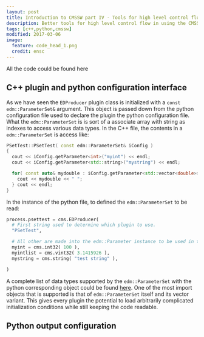 ```yaml
---
layout: post
title: Introduction to CMSSW part IV - Tools for high level control flow
description: Better tools for high level control flow in using the CMSSW framework
tags: [c++,python,cmssw]  
modified: 2017-03-06
image:
  feature: code_head_1.png
  credit: ensc
---
```


All the code could be found here

## C++ plugin and python configuration interface

As we have seen the `EDProducer` plugin class is initialized with a `const edm::ParameterSet&` argument. This object is passed down from the python configuration file used to declare the plugin the python configuration file. What the `edm::ParameterSet` is is sort of a associate array with string as indexes to access various data types. In the C++ file, the contents in a `edm::ParameterSet` is access like:

```cpp
PSetTest::PSetTest( const edm::ParameterSet& iConfig )
{
  cout << iConfig.getParameter<int>("myint") << endl;
  cout << iConfig.getParameter<std::string>("mystring") << endl;

  for( const auto& mydouble : iConfig.getParameter<std::vector<double>>("myintlist") ){
    cout << mydouble << " ";
  } cout << endl;
}
```

In the instance of the python file, to defined the `edm::ParameterSet` to be read:

```python
process.psettest = cms.EDProducer(
  # First string used to determine which plugin to use.
  "PSetTest",

  # All other are made into the edm::Parameter instance to be used in the c++ file
  myint = cms.int32( 100 ),
  myintlist = cms.vint32( 3.1415926 ),
  mystring = cms.string( "test string" ),

)
```

A complete list of data types supported by the `edm::ParameterSet` with the python corresponding object could be found [here](https://twiki.cern.ch/twiki/bin/view/CMSPublic/SWGuideAboutPythonConfigFile#Parameters). One of the most import objects that is supported is that of `edm::ParameterSet` itself and its vector variant. This gives every plugin the potential to load arbitrarily complicated initialization conditions while still keeping the code readable.

## Python output configuration
